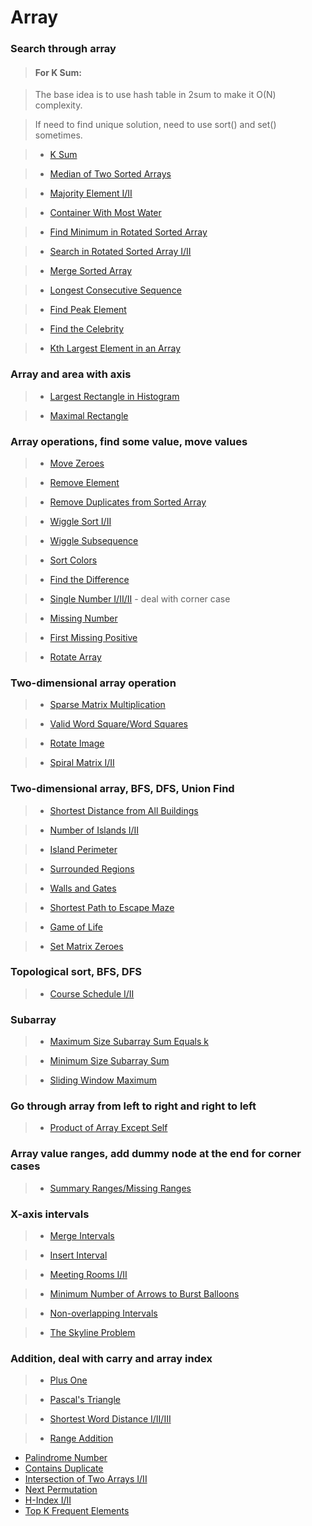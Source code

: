 # Array

### Search through array

> #### For K Sum:

> The base idea is to use hash table in 2sum to make it O(N) complexity.

> If need to find unique solution, need to use sort() and set() sometimes.

> * [K Sum](k_sum.md)

> * [Median of Two Sorted Arrays](median_of_two_sorted_arrays.md)

> * [Majority Element I/II](majority_element.md)

> * [Container With Most Water](container_with_most_water.md)

> * [Find Minimum in Rotated Sorted Array ](find_minimum_in_rotated_sorted_array.md)

> * [Search in Rotated Sorted Array I/II](search_in_rotated_sorted_array.md)

> * [Merge Sorted Array](merge_sorted_array.md)

> * [Longest Consecutive Sequence](longest_consecutive_sequence.md)

> * [Find Peak Element](find_peak_element.md)

> * [Find the Celebrity](find_the_celebrity.md)

> * [Kth Largest Element in an Array](kth_largest_element_in_an_array.md)

### Array and area with axis

> * [Largest Rectangle in Histogram ](largest_rectangle_in_histogram.md)

> * [Maximal Rectangle](maximal_rectangle.md)

### Array operations, find some value, move values

> * [Move Zeroes](move_zeroes.md)

> * [Remove Element](remove_element.md)

> * [Remove Duplicates from Sorted Array](remove_duplicates_from_sorted_array.md)

> * [Wiggle Sort I/II](wiggle_sort.md)

> * [Wiggle Subsequence](../dynamic_programming/wiggle_subsequence.md)

> * [Sort Colors](sort_colors.md)

> * [Find the Difference](find_the_difference.md)

> * [Single Number I/II/II](single_number.md) - deal with corner case

> * [Missing Number](missing_number.md)

> * [First Missing Positive](first_missing_positive.md)

> * [Rotate Array](rotate_array.md)

### Two-dimensional array operation

> * [Sparse Matrix Multiplication](sparse_matrix_multiplication.md)

> * [Valid Word Square/Word Squares](word_squares.md)

> * [Rotate Image](rotate_image.md)

> * [Spiral Matrix I/II](spiral_matrix.md)

### Two-dimensional array, BFS, DFS, Union Find

> * [Shortest Distance from All Buildings](shortest_distance_from_all_buildings.md)

> * [Number of Islands I/II](number_of_islands.md)

> * [Island Perimeter](island_perimeter.md)

> * [Surrounded Regions](surrounded_regions.md)

> * [Walls and Gates](walls_and_gates.md)

> * [Shortest Path to Escape Maze](shortest_path_to_escape_maze.md)

> * [Game of Life](game_of_life.md)

> * [Set Matrix Zeroes](set_matrix_zeroes.md)

### Topological sort, BFS, DFS

> * [Course Schedule I/II](course_schedule.md)

### Subarray

> * [Maximum Size Subarray Sum Equals k](maximum_size_subarray_sum_equals_k.md)

> * [Minimum Size Subarray Sum](minimum_size_subarray_sum.md)

> * [Sliding Window Maximum](sliding_window_maximum.md)

### Go through array from left to right and right to left

> * [Product of Array Except Self](product_of_array_except_self.md)

### Array value ranges, add dummy node at the end for corner cases

> * [Summary Ranges/Missing Ranges](summary_ranges.md)

### X-axis intervals

> * [Merge Intervals](merge_intervals.md)

> * [Insert Interval](insert_interval.md)

> * [Meeting Rooms I/II](meeting_rooms.md)

> * [Minimum Number of Arrows to Burst Balloons](minimum_number_of_arrows_to_burst_balloons.md)

> * [Non-overlapping Intervals](non_overlapping_intervals.md)

> * [The Skyline Problem](the_skyline_problem.md)

### Addition, deal with carry and array index

> * [Plus One](plus_one.md)

> * [Pascal's Triangle](pascal's_triangle.md)

> * [Shortest Word Distance I/II/III](shortest_word_distance.md)

> * [Range Addition](range_addition.md)

 * [Palindrome Number](palindrome_number.md)
 * [Contains Duplicate](contains_duplicate.md)
 * [Intersection of Two Arrays I/II](intersection_of_two_arrays.md)
 * [Next Permutation](next_permutation.md)
 * [H-Index I/II](h_index.md)
 * [Top K Frequent Elements](top_k_frequent_elements.md)
